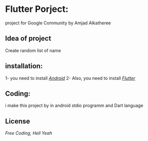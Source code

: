 # Flutter Porject:
 project for Google Community by Amjad Alkatheree
 
 ## Idea of project
 Create random list of name
 
 ## installation:
1- you need to install [*Android*](https://developer.android.com/studio)
2- Also, you need to install [*Flutter*](https://flutter.dev/docs/get-started/install)

## Coding:
i make this project by in android stdio programm and Dart language

## License 
*Free Coding, Hell Yeah*
